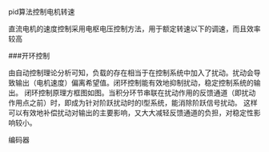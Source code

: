 pid算法控制电机转速

直流电机的速度控制采用电枢电压控制方法，用于额定转速以下的调速，而且效率较高

###开环控制

由自动控制理论分析可知，负载的存在相当于在控制系统中加入了扰动。扰动会导致输出（电机速度）偏离希望值。闭环控制能有效地抑制扰动，稳定控制系统的输出。
闭环控制原理方框图如图。当积分环节串联在扰动作用的反馈通道（即扰动作用点之前）时，即成为针对阶跃扰动时的I型系统，能消除阶跃信号扰动。
这样可以有效地补偿扰动对输出的主要影响，又大大减轻反馈通道的负担，对稳定性影响较小。


编码器

